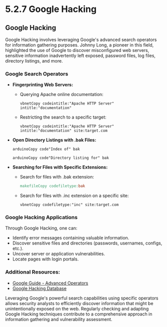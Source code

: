 # 5.2.7 Google Hacking

## Google Hacking

Google Hacking involves leveraging Google's advanced search operators for information gathering purposes. Johnny Long, a pioneer in this field, highlighted the use of Google to discover misconfigured web servers, sensitive information inadvertently left exposed, password files, log files, directory listings, and more.

### **Google Search Operators**

* **Fingerprinting Web Servers:**
  *   Querying Apache online documentation:

      ```vbnet
      vbnetCopy codeintitle:"Apache HTTP Server" intitle:"documentation"
      ```
  *   Restricting the search to a specific target:

      ```vbnet
      vbnetCopy codeintitle:"Apache HTTP Server" intitle:"documentation" site:target.com
      ```
*   **Open Directory Listings with .bak Files:**

    ```arduino
    arduinoCopy code"Index of" bak
    ```

    ```arduino
    arduinoCopy code"Directory listing for" bak
    ```
* **Searching for Files with Specific Extensions:**
  *   Search for files with .bak extension:

      ```makefile
      makefileCopy codefiletype:bak
      ```
  *   Search for files with .inc extension on a specific site:

      ```vbnet
      vbnetCopy codefiletype:"inc" site:target.com
      ```

### **Google Hacking Applications**

Through Google Hacking, one can:

* Identify error messages containing valuable information.
* Discover sensitive files and directories (passwords, usernames, configs, etc.).
* Uncover server or application vulnerabilities.
* Locate pages with login portals.

### **Additional Resources:**

* [Google Guide - Advanced Operators](http://www.googleguide.com/advanced\_operators.html)
* [Google Hacking Database](https://www.exploit-db.com/google-hacking-database)

Leveraging Google's powerful search capabilities using specific operators allows security analysts to efficiently discover information that might be unintentionally exposed on the web. Regularly checking and adapting Google Hacking techniques contribute to a comprehensive approach in information gathering and vulnerability assessment.
